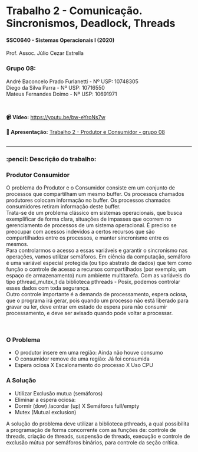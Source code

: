 # Trabalho 2 - Comunicação. Sincronismos, Deadlock, Threads
<h4>SSC0640 - Sistemas Operacionais I (2020)</h4>
<p>Prof. Assoc. Júlio Cezar Estrella</p>

<h3>Grupo 08:</h3>

André Baconcelo Prado Furlanetti - Nº USP: 10748305 </br>
Diego da Silva Parra - Nº USP: 10716550</br>
Mateus Fernandes Doimo - Nº USP: 10691971</br>

</br>

<b>:video_camera: Vídeo:</b> <a href="https://youtu.be/bw-eYroNs7w">https://youtu.be/bw-eYroNs7w</a><br><br>
<b>:page_facing_up: Apresentação:</b> <a href="https://github.com/andrebpradof/sistemas-operacionais/tree/master/trabalho_2/apresentacao">Trabalho 2 - Produtor e Consumidor - grupo 08</a><br>
<br>
<hr>

<h3>:pencil: Descrição do trabalho:</h3>
<h3>Produtor Consumidor</h3>
<p>O problema do Produtor e o Consumidor consiste em um conjunto de processos que compartilham um mesmo buffer. Os processos chamados produtores colocam informação no buffer. Os processos chamados consumidores retiram informação deste buffer. 
<br>
Trata-se de um problema clássico em sistemas operacionais, que busca exemplificar de forma clara, situações de impasses que ocorrem no gerenciamento de processos de um sistema operacional. É preciso se preocupar com acessos indevidos a certos recursos que são compartilhados entre os processos, e manter sincronismo entre os mesmos. 
<br>
Para controlarmos o acesso a essas variáveis e garantir o sincronismo nas operações, vamos utilizar semáforos. Em ciência da computação, semáforo é uma variável especial protegida (ou tipo abstrato de dados) que tem como função o controle de acesso a recursos compartilhados (por exemplo, um espaço de armazenamento) num ambiente multitarefa. Com as variáveis do tipo pthread_mutex_t da biblioteca pthreads - Posix, podemos controlar esses dados com toda segurança. 
<br>
Outro controle importante é a demanda de processamento, espera ociosa, que o programa irá gerar, pois quando um processo não está liberado para gravar ou ler, deve entrar em estado de espera para não consumir processamento, e deve ser avisado quando pode voltar a processar.</p>
<br>
<h3>O Problema</h3>
<ul>
    <li>O produtor insere em uma região: Ainda não houve consumo</li>
    <li>O consumidor remove de uma região: Já foi consumida</li>
    <li>Espera ociosa X Escalonamento do processo X Uso CPU</li>
</ul>
<h3>A Solução</h3>
<ul>
    <li>Utilizar Exclusão mutua (semáforos)</li>
    <li>Eliminar a espera ociosa:</li>
    <li>Dormir (dow) /acordar (up) X Semáforos full/empty</li>
    <li>Mutex (Mutual exclusion)</li>
</ul>
<p>A solução do problema deve utilizar a biblioteca pthreads, a qual possibilita a programação de forma concorrente com as funções de: controle de threads, criação de threads, suspensão de threads, execução e controle de exclusão mútua por semáforos binários, para controle da seção crítica.</p>